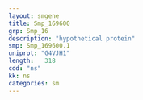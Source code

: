 ```yaml
---
layout: smgene
title: Smp_169600
grp: Smp_16
description: "hypothetical protein"
smp: Smp_169600.1
uniprot: "G4VJH1"
length:   318
cdd: "ns"
kk: ns
categories: sm
---
```


